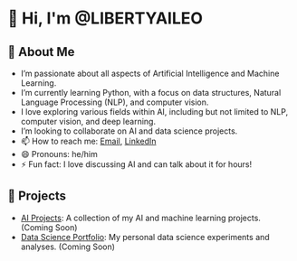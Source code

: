 # 👋 Hi, I'm @LIBERTYAILEO

## 👀 About Me
- I’m passionate about all aspects of Artificial Intelligence and Machine Learning.
- I’m currently learning Python, with a focus on data structures, Natural Language Processing (NLP), and computer vision.
- I love exploring various fields within AI, including but not limited to NLP, computer vision, and deep learning.
- I’m looking to collaborate on AI and data science projects.
- 📫 How to reach me: [Email](mailto:your.email@example.com), [LinkedIn](https://linkedin.com/in/yourprofile)
- 😄 Pronouns: he/him
- ⚡ Fun fact: I love discussing AI and can talk about it for hours!

## 🚀 Projects
- [AI Projects](https://github.com/LIBERTYAILEO/AI_Projects): A collection of my AI and machine learning projects. (Coming Soon)
- [Data Science Portfolio](https://github.com/LIBERTYAILEO/Data_Science_Portfolio): My personal data science experiments and analyses. (Coming Soon)